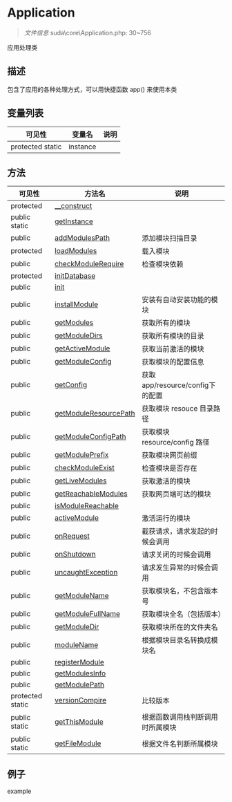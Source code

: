 #  Application 

> *文件信息* suda\core\Application.php: 30~756


应用处理类


## 描述




包含了应用的各种处理方式，可以用快捷函数 app() 来使用本类



## 变量列表
| 可见性 |  变量名   | 说明 |
|--------|----|------|
| protected  static  | instance | | 

## 方法

| 可见性 | 方法名 | 说明 |
|--------|-------|------|
|  protected  |[__construct](Application/__construct.md) |  |
|  public  static|[getInstance](Application/getInstance.md) |  |
|  public  |[addModulesPath](Application/addModulesPath.md) | 添加模块扫描目录 |
|  protected  |[loadModules](Application/loadModules.md) | 载入模块 |
|  public  |[checkModuleRequire](Application/checkModuleRequire.md) | 检查模块依赖 |
|  protected  |[initDatabase](Application/initDatabase.md) |  |
|  public  |[init](Application/init.md) |  |
|  public  |[installModule](Application/installModule.md) | 安装有自动安装功能的模块 |
|  public  |[getModules](Application/getModules.md) | 获取所有的模块 |
|  public  |[getModuleDirs](Application/getModuleDirs.md) | 获取所有模块的目录 |
|  public  |[getActiveModule](Application/getActiveModule.md) | 获取当前激活的模块 |
|  public  |[getModuleConfig](Application/getModuleConfig.md) | 获取模块的配置信息 |
|  public  |[getConfig](Application/getConfig.md) | 获取app/resource/config下的配置 |
|  public  |[getModuleResourcePath](Application/getModuleResourcePath.md) | 获取模块 resouce 目录路径 |
|  public  |[getModuleConfigPath](Application/getModuleConfigPath.md) | 获取模块 resource/config 路径 |
|  public  |[getModulePrefix](Application/getModulePrefix.md) | 获取模块网页前缀 |
|  public  |[checkModuleExist](Application/checkModuleExist.md) | 检查模块是否存在 |
|  public  |[getLiveModules](Application/getLiveModules.md) | 获取激活的模块 |
|  public  |[getReachableModules](Application/getReachableModules.md) | 获取网页端可达的模块 |
|  public  |[isModuleReachable](Application/isModuleReachable.md) |  |
|  public  |[activeModule](Application/activeModule.md) | 激活运行的模块 |
|  public  |[onRequest](Application/onRequest.md) | 截获请求，请求发起的时候会调用 |
|  public  |[onShutdown](Application/onShutdown.md) | 请求关闭的时候会调用 |
|  public  |[uncaughtException](Application/uncaughtException.md) | 请求发生异常的时候会调用 |
|  public  |[getModuleName](Application/getModuleName.md) | 获取模块名，不包含版本号 |
|  public  |[getModuleFullName](Application/getModuleFullName.md) | 获取模块全名（包括版本） |
|  public  |[getModuleDir](Application/getModuleDir.md) | 获取模块所在的文件夹名 |
|  public  |[moduleName](Application/moduleName.md) | 根据模块目录名转换成模块名 |
|  public  |[registerModule](Application/registerModule.md) |  |
|  public  |[getModulesInfo](Application/getModulesInfo.md) |  |
|  public  |[getModulePath](Application/getModulePath.md) |  |
|  protected  static|[versionCompire](Application/versionCompire.md) | 比较版本 |
|  public  static|[getThisModule](Application/getThisModule.md) | 根据函数调用栈判断调用时所属模块 |
|  public  static|[getFileModule](Application/getFileModule.md) | 根据文件名判断所属模块 |
 

## 例子

example